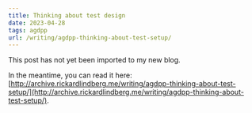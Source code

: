```yaml
---
title: Thinking about test design
date: 2023-04-28
tags: agdpp
url: /writing/agdpp-thinking-about-test-setup/
---
```


This post has not yet been imported to my new blog.

In the meantime, you can read it here: [http://archive.rickardlindberg.me/writing/agdpp-thinking-about-test-setup/](http://archive.rickardlindberg.me/writing/agdpp-thinking-about-test-setup/).
